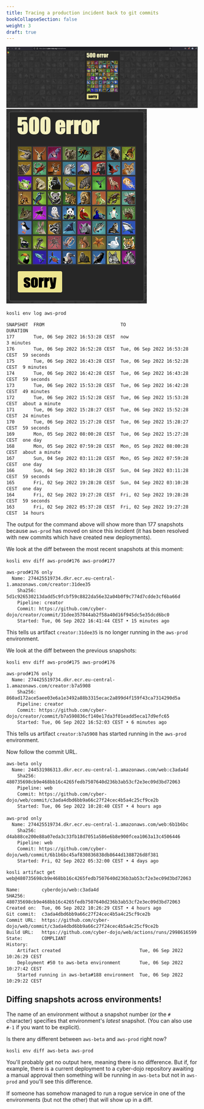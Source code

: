 ```yaml
---
title: Tracing a production incident back to git commits
bookCollapseSection: false
weight: 3
draft: true
---
```


<!-- Add Easter-eggs comments? -->

![Prod cyber-dojo is down with a 500](/images/cyber-dojo-prod-500-large.png)
![Prod cyber-dojo is down with a 500](/images/cyber-dojo-prod-500-small.png)

<!--
```shell {.command}
kosli env diff aws-prod~1 aws-prod
```
Drop this and start with env log
-->

```shell {.command}
kosli env log aws-prod
```

```console
SNAPSHOT  FROM                            TO                              DURATION
177       Tue, 06 Sep 2022 16:53:28 CEST  now                             3 minutes
176       Tue, 06 Sep 2022 16:52:28 CEST  Tue, 06 Sep 2022 16:53:28 CEST  59 seconds
175       Tue, 06 Sep 2022 16:43:28 CEST  Tue, 06 Sep 2022 16:52:28 CEST  9 minutes
174       Tue, 06 Sep 2022 16:42:28 CEST  Tue, 06 Sep 2022 16:43:28 CEST  59 seconds
173       Tue, 06 Sep 2022 15:53:28 CEST  Tue, 06 Sep 2022 16:42:28 CEST  49 minutes
172       Tue, 06 Sep 2022 15:52:28 CEST  Tue, 06 Sep 2022 15:53:28 CEST  about a minute
171       Tue, 06 Sep 2022 15:28:27 CEST  Tue, 06 Sep 2022 15:52:28 CEST  24 minutes
170       Tue, 06 Sep 2022 15:27:28 CEST  Tue, 06 Sep 2022 15:28:27 CEST  59 seconds
169       Mon, 05 Sep 2022 08:00:28 CEST  Tue, 06 Sep 2022 15:27:28 CEST  one day
168       Mon, 05 Sep 2022 07:59:28 CEST  Mon, 05 Sep 2022 08:00:28 CEST  about a minute
167       Sun, 04 Sep 2022 03:11:28 CEST  Mon, 05 Sep 2022 07:59:28 CEST  one day
166       Sun, 04 Sep 2022 03:10:28 CEST  Sun, 04 Sep 2022 03:11:28 CEST  59 seconds
165       Fri, 02 Sep 2022 19:28:28 CEST  Sun, 04 Sep 2022 03:10:28 CEST  one day
164       Fri, 02 Sep 2022 19:27:28 CEST  Fri, 02 Sep 2022 19:28:28 CEST  59 seconds
163       Fri, 02 Sep 2022 05:37:28 CEST  Fri, 02 Sep 2022 19:27:28 CEST  14 hours
```

The output for the command above will show more than 177 snapshots because 
`aws-prod` has moved on since this incident (it has been resolved with new 
commits which have created new deployments).

We look at the diff between the most recent snapshots at this moment:

```shell {.command}
kosli env diff aws-prod#176 aws-prod#177
```

```console
aws-prod#176 only
  Name: 274425519734.dkr.ecr.eu-central-1.amazonaws.com/creator:31dee35
    Sha256: 5d1c926530213dadd5c9fcbf59c8822da56e32a04b0f9c774d7cdde3cf6ba66d
    Pipeline: creator
    Commit: https://github.com/cyber-dojo/creator/commit/31dee357844ab2f58a40d16f945dc5e35dcd6bc0
    Started: Tue, 06 Sep 2022 16:41:44 CEST • 15 minutes ago
```

This tells us artifact `creator:31dee35` is no longer running in the `aws-prod` environment.

<!-- We maybe want to make this even more obvious -->

We look at the diff between the previous snapshots:

```shell {.command}
kosli env diff aws-prod#175 aws-prod#176
```

```console
aws-prod#176 only
  Name: 274425519734.dkr.ecr.eu-central-1.amazonaws.com/creator:b7a5908
    Sha256: 860ad172ace5aee03e6a1e3492a88b3315ecac2a899d4f159f43ca7314290d5a
    Pipeline: creator
    Commit: https://github.com/cyber-dojo/creator/commit/b7a590836cf140e17da3f01eadd5eca17d9efc65
    Started: Tue, 06 Sep 2022 16:52:03 CEST • 6 minutes ago
```
<!-- Do we want the label for Commit: to be Commit URL: to match the
     label you see in a `kosli artifact get` command
-->

This tells us artifact `creator:b7a5908` has started running in the `aws-prod` environment.

Now follow the commit URL.

<!-- FROM here down is the old tutorial which used the web repo -->

<!--
{{< hint info >}}
To actually see the same output we had when this document was written run
```shell {.command}
kosli env diff aws-beta#189 aws-prod#169
```
{{< \hint >}}
-->

<!-- We should return the fully expanded snappish as the key in the json?
     Eg, this
     $ kosli env diff aws-beta aws-prod
     could print

aws-beta#189 only
  Name: 244531986313.dkr.ecr.eu-central-1.amazonaws.com/web:c3ada4d
    Sha256: 480735698cb9e468bb16c4265fedb7507640d236b3ab53cf2e3ec09d3bd72063
    Pipeline: web
    Commit: https://github.com/cyber-dojo/web/commit/c3ada4dbd6bb9a66c27f24cec4b5a4c25cf9ce2b
    Started: Tue, 06 Sep 2022 10:28:40 CEST • 4 hours ago

aws-prod#169 only
  Name: 274425519734.dkr.ecr.eu-central-1.amazonaws.com/web:6b1b6bc
    Sha256: d4ab88ce200e88a07eda3c33fb18d7051a586e6b8e900fcea1063a13c4506446
    Pipeline: web
    Commit: https://github.com/cyber-dojo/web/commit/6b1b6bc45af830836838db8644d1388726d8f381
    Started: Fri, 02 Sep 2022 05:32:00 CEST • 4 days ago
-->

```console
aws-beta only
  Name: 244531986313.dkr.ecr.eu-central-1.amazonaws.com/web:c3ada4d
    Sha256: 480735698cb9e468bb16c4265fedb7507640d236b3ab53cf2e3ec09d3bd72063
    Pipeline: web
    Commit: https://github.com/cyber-dojo/web/commit/c3ada4dbd6bb9a66c27f24cec4b5a4c25cf9ce2b
    Started: Tue, 06 Sep 2022 10:28:40 CEST • 4 hours ago

aws-prod only
  Name: 274425519734.dkr.ecr.eu-central-1.amazonaws.com/web:6b1b6bc
    Sha256: d4ab88ce200e88a07eda3c33fb18d7051a586e6b8e900fcea1063a13c4506446
    Pipeline: web
    Commit: https://github.com/cyber-dojo/web/commit/6b1b6bc45af830836838db8644d1388726d8f381
    Started: Fri, 02 Sep 2022 05:32:00 CEST • 4 days ago
```


```shell {.command}
kosli artifact get web@480735698cb9e468bb16c4265fedb7507640d236b3ab53cf2e3ec09d3bd72063
```

```console
Name:        cyberdojo/web:c3ada4d
SHA256:      480735698cb9e468bb16c4265fedb7507640d236b3ab53cf2e3ec09d3bd72063
Created on:  Tue, 06 Sep 2022 10:26:29 CEST • 4 hours ago
Git commit:  c3ada4dbd6bb9a66c27f24cec4b5a4c25cf9ce2b
Commit URL:  https://github.com/cyber-dojo/web/commit/c3ada4dbd6bb9a66c27f24cec4b5a4c25cf9ce2b
Build URL:   https://github.com/cyber-dojo/web/actions/runs/2998616599
State:       COMPLIANT
History:
    Artifact created                             Tue, 06 Sep 2022 10:26:29 CEST
    Deployment #50 to aws-beta environment       Tue, 06 Sep 2022 10:27:42 CEST
    Started running in aws-beta#188 environment  Tue, 06 Sep 2022 10:29:22 CEST    
```


<!-- 
Assume that we are continuing after the following a git commit so we don't need to
explain what cyber dojo is.

During xx we detected that yy did not work.

We diff what was running at that point in time with the previous snapshot

We see that `runner` has changed and the new artifact is zz.

From the artifact we can find the git commit that was used for this build.

We should be able to find out which commit was used for building the previous
version of this artifact.

We now have two git commits and we know that the bug was introduced between those
two commits.
-->

## Diffing snapshots across environments!

<!-- This is really part of a separate tutorial -->

The name of an environment without a snapshot number (or the `#` character)
specifies that environment's *latest* snapshot. (You can also use `#-1` if
you want to be explicit).
<!-- Tore: I thought it was #NOW that is the explicit of latest -->

Is there any different between `aws-beta` and `aws-prod` right now?

```shell {.command}
kosli env diff aws-beta aws-prod
```

You'll probably get no output here, meaning there is no difference.
But if, for example, there is a current deployment to a cyber-dojo 
repository awaiting a manual approval then 
something will be running in `aws-beta` but not in `aws-prod`
and you'll see this difference. 

<!-- Add example of two specific snappishes where this happened or was forced/simulated.
    Make the git commit lead to an Easter-egg with a nice comment/git-message. 
    Maybe the Easter-egg could be the answer to a riddle
    and at the USA conferences we could have a biggish prize for the first person
    who follows this tutorial and finds the answer to the riddle.
-->

If someone has somehow managed to run a rogue service in one of the
environments (but not the other) that will show up in a diff.

<!-- add an example of this that is again forced/simulated -->


<!-- 
This we would like to show the users:
- Kosli gives developers without access to production environment information about what is running.
- Detect that a new "bit-coin miner" is running in your environment. Rogue artifact detection.
- Kosli can show that a deployment is reported, but artifact didn't start. Find this in artifact view.
- Kosli can show that an artifact started, but no deployment was reported for it.
- Detect an artifact that is missing evidence is running in an environment
- Do we want to mention the whole env being compliant?
- Commit makes the server stop working. Use kosli env diff to find out what artifact changed.
It would be good if we had two versions of env where there are several artifacts that change.
(with easter egg)

(- Find out when/where a given commit is running.)

- See what SW is/was running where which is useful in debugging.
  I detect from the web page that there is something wrong with 'saver'. I then want to know
  which version of 'saver' is running now. I want to know what git commit is running.
- List which version of 'saver' is running across all environments.

- We see that beta.cyberdojo.org is not working as expected, but prod is still OK. We do a kosli env diff and
  kosli env log to find out what services has changed.

- Change of K8S infrastructure broke both cyber dojo environments. The fix was to manually change 3 of the
  services on prod. Beta was not fixed and was down for a long period. We might not be able to detect this.

Problems:
- Not every commit generates an artifact. If you only build after 10 commits then 9 will not
be visible.

Things we can do later:
- Find which artifact this "unknown commit" is part of. So we need the git history.
- Kosli can show that an older deployment is running than that is declared. roll-back

 -->